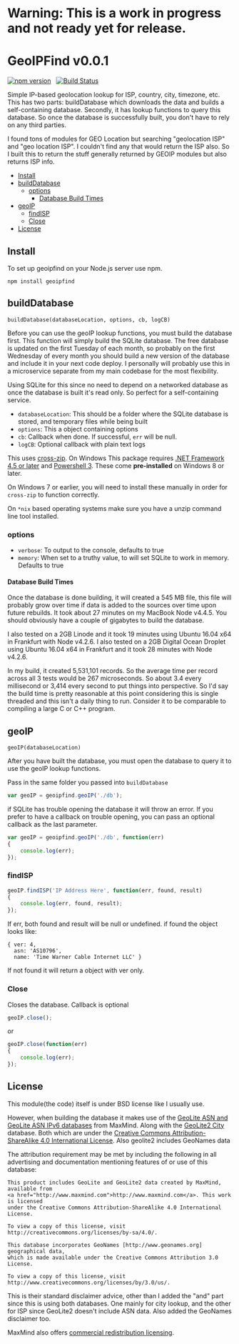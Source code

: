 # Warning: This is a work in progress and not ready yet for release.

# GeoIPFind v0.0.1
[![npm version](https://badge.fury.io/js/geoipfind.svg)](https://badge.fury.io/js/geoipfind) &nbsp; [![Build Status](https://travis-ci.org/keverw/geoipfind.svg?branch=master)](https://travis-ci.org/keverw/geoipfind)

Simple IP-based geolocation lookup for ISP, country, city, timezone, etc. This has two parts: buildDatabase which downloads the data and builds a self-containing database. Secondly, it has lookup functions to query this database. So once the database is successfully built, you don't have to rely on any third parties.

I found tons of modules for GEO Location but searching "geolocation ISP" and "geo location ISP". I couldn't find any that would return the ISP also. So I built this to return the stuff generally returned by GEOIP modules but also returns ISP info.

<!-- START doctoc generated TOC please keep comment here to allow auto update -->
<!-- DON'T EDIT THIS SECTION, INSTEAD RE-RUN doctoc TO UPDATE -->


- [Install](#install)
- [buildDatabase](#builddatabase)
  - [options](#options)
    - [Database Build Times](#database-build-times)
- [geoIP](#geoip)
  - [findISP](#findisp)
  - [Close](#close)
- [License](#license)

<!-- END doctoc generated TOC please keep comment here to allow auto update -->

## Install

To set up geoipfind on your Node.js server use npm.

`npm install geoipfind`

## buildDatabase
`buildDatabase(databaseLocation, options, cb, logCB)`

Before you can use the geoIP lookup functions, you must build the database first. This function will simply build the SQLite database. The free database is updated on the first Tuesday of each month, so probably on the first Wednesday of every month you should build a new version of the database and include it in your next code deploy. I personally will probably use this in a microservice separate from my main codebase for the most flexibility.

Using SQLite for this since no need to depend on a networked database as once the database is built it's read only. So perfect for a self-containing service.

* `databaseLocation`: This should be a folder where the SQLite database is stored, and temporary files while being built
* `options`: This a object containing options
* `cb`: Callback when done. If successful, `err` will be null.
* `logCB`: Optional callback with plain text logs

This uses [cross-zip](https://github.com/feross/cross-zip). On Windows This package requires [.NET Framework 4.5 or later](https://www.microsoft.com/net)
and [Powershell 3](https://www.microsoft.com/en-us/download/details.aspx?id=34595).
These come **pre-installed** on Windows 8 or later.

On Windows 7 or earlier, you will need to install these manually in order for
`cross-zip` to function correctly.

On `*nix` based operating systems make sure you have a unzip command line tool installed.

### options
* `verbose`: To output to the console, defaults to true
* `memory`: When set to a truthy value, to will set SQLite to work in memory. Defaults to true

#### Database Build Times

Once the database is done building, it will created a 545 MB file, this file will probably grow over time if data is added to the sources over time upon future rebuilds. It took about 27 minutes on my MacBook Node v4.4.5. You should obviously have a couple of gigabytes to build the database.

I also tested on a 2GB Linode and it took 19 minutes using Ubuntu 16.04 x64 in Frankfurt with Node v4.2.6.
I also tested on a 2GB Digital Ocean Droplet using Ubuntu 16.04 x64 in Frankfurt and it took 28 minutes with Node v4.2.6.

In my build, it created 5,531,101 records. So the average time per record across all 3 tests would be 267 microseconds. So about 3.4 every millisecond or 3,414 every second to put things into perspective. So I'd say the build time is pretty reasonable at this point considering this is single threaded and this isn't a daily thing to run. Consider it to be comparable to compiling a large C or C++ program.

## geoIP
`geoIP(databaseLocation)`

After you have built the database, you must open the database to query it to use the geoIP lookup functions.

Pass in the same folder you passed into `buildDatabase`

```js
var geoIP = geoipfind.geoIP('./db');
```

if SQLite has trouble opening the database it will throw an error. If you prefer to have a callback on trouble opening, you can pass an optional callback as the last parameter.

```js
var geoIP = geoipfind.geoIP('./db', function(err)
{
    console.log(err);
});
```

### findISP
```js
geoIP.findISP('IP Address Here', function(err, found, result)
{
    console.log(err, found, result);
});
```

If err, both found and result will be null or undefined.
if found the object looks like:

```
{ ver: 4,
  asn: 'AS10796',
  name: 'Time Warner Cable Internet LLC' }
```

If not found it will return a object with ver only.

### Close
Closes the database. Callback is optional

```js
geoIP.close();
```

or

```js
geoIP.close(function(err)
{
    console.log(err);
});
```

## License
This module(the code) itself is under BSD license like I usually use.

However, when building the database it makes use of the [GeoLite ASN and GeoLite ASN IPv6 databases](http://dev.maxmind.com/geoip/legacy/geolite/) from MaxMind. Along with the [GeoLite2 City](http://dev.maxmind.com/geoip/geoip2/geolite2/) database. Both which are under the [Creative Commons Attribution-ShareAlike 4.0 International License](http://creativecommons.org/licenses/by-sa/4.0/). Also geolite2 includes GeoNames data

The attribution requirement may be met by including the following in all advertising and documentation mentioning features of or use of this database:

```
This product includes GeoLite and GeoLite2 data created by MaxMind, available from
<a href="http://www.maxmind.com">http://www.maxmind.com</a>. This work is licensed
under the Creative Commons Attribution-ShareAlike 4.0 International License.

To view a copy of this license, visit http://creativecommons.org/licenses/by-sa/4.0/.

This database incorporates GeoNames [http://www.geonames.org] geographical data,
which is made available under the Creative Commons Attribution 3.0 License.

To view a copy of this license, visit http://www.creativecommons.org/licenses/by/3.0/us/.
```

This is their standard disclaimer advice, other than I added the "and" part since this is using both databases. One mainly for city lookup, and the other for ISP since GeoLite2 doesn't include ASN data. Also added the GeoNames disclaimer too.

MaxMind also offers [commercial redistribution licensing](https://www.maxmind.com/en/geolite2-developer-package).
